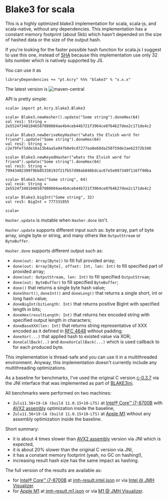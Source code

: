 # Blake3 for scala

This is a highly optimized blake3 implementation for scala, scala-js, and
scala-native, without any dependencies. This implementation has a constant
memory footprint (about 5kb) which hasn't depended on the size of hashed data or
the size of the output hash.

If you're looking for the faster possible hash function for scala.js I suggest
to use this one, instead of [SHA] because this implementation use only 32 bits
number which is natively supported by JS.

You can use it as
```
libraryDependencies += "pt.kcry" %%% "blake3" % "x.x.x"
```
The latest version is ![maven-central]

API is pretty simple:
```
scala> import pt.kcry.blake3.Blake3

scala> Blake3.newHasher().update("Some string").doneHex(64)
val res1: String = 2e5524f3481046587080604ae4b4ceb44b721f3964ce0764627dee2c171de4c2

scala> Blake3.newDeriveKeyHasher("whats the Elvish word for friend").update("Some string").doneHex(64)
val res2: String = c2e79fe73dde16a13b4aa5a947b0e9cd7277ea8e68da250759de3ae62372b340

scala> Blake3.newKeyedHasher("whats the Elvish word for friend").update("Some string").doneHex(64)
val res3: String = 79943402309f9bb05338193f21fb57d98ab848bdcac67e5e097340f116ff90ba

scala> Blake3.hex("Some string", 64)
val res4: String = 2e5524f3481046587080604ae4b4ceb44b721f3964ce0764627dee2c171de4c2

scala> Blake3.bigInt("Some string", 32)
val res5: BigInt = 777331955

scala> 
```

`Hasher.update` is mutable when `Hasher.done` isn't.

`Hasher.update` supports different input such as: byte array, part of byte array, single byte or string,
 and many others like `OutputStream` or `ByteBuffer`.

`Hasher.done` supports different output such as:
 - `done(out: Array[Byte])` to fill full provided array;
 - `done(out: Array[Byte], offset: Int, len: Int)` to fill specified part of provided array;
 - `done(out: OutputStream, len: Int)` to fill specified `OutputStream`;
 - `done(out: ByteBuffer)` to fill specified `ByteBuffer`;
 - `done()` that returns a single byte hash value;
 - `doneShort()`, `doneInt()` and `doneLong()` that returns a single short, int or long hash value;
 - `doneBigInt(bitLength: Int)` that returns positive BigInt with specified length in bits;
 - `doneHex(resultLength: Int)` that returns hex encoded string with specified output length in characters;
 - `doneBaseXXX(len: Int)` that returns string representative of XXX encoded as it defined in [RFC 4648] without padding;
 - `doneXor(...)` that applied hash to existed value via XOR;
 - `doneCallBack(..)` and `doneXorCallBack(...)` which is used callback to for each produced byte.
 
This implementation is thread-safe and you can use it in a multithreaded
environment. Anyway, this implementation doesn't currently include any
multithreading optimizations.

As a baseline for benchmarks, I've used the original C version [c-0.3.7] via the
 JNI interface that was implemented as part of [BLAKE3jni].

All benchmarks were performed on two machines:
- `Zulu11.56+19-CA (build 11.0.15+10-LTS)` at [Intel® Core™ i7-8700B] with [AVX2
  assembly] optimization inside the baseline,
- `Zulu11.56+19-CA (build 11.0.15+10-LTS)` at [Apple M1] without any assembly
  optimization inside the baseline.

Short summary:
 - it is about 4 times slower than [AVX2 assembly] version via JNI which is
   expected,
 - it is about 20% slower than the original C version via JNI,
 - it has a constant memory footprint (yeah, no GC on hashing!),
 - increasing result hash size has the same impact as hashing.

The full version of the results are available as:
 - for [Intel® Core™ i7-8700B] at [jmh-result.intel.json] or via [Intel @ JMH Visualizer].
 - for [Apple M1] at [jmh-result.m1.json] or via [M1 @ JMH Visualizer].

[SHA]: https://github.com/catap/scala-sha
[maven-central]: https://img.shields.io/maven-central/v/pt.kcry/blake3_2.13?style=flat-square
[RFC 4648]: https://tools.ietf.org/html/rfc4648
[BLAKE3jni]: https://github.com/sken77/BLAKE3jni
[AVX2 assembly]: https://github.com/BLAKE3-team/BLAKE3/blob/master/c/blake3_avx2_x86-64_unix.S
[c-0.3.7]: https://github.com/BLAKE3-team/BLAKE3/releases/tag/c-0.3.7
[Intel® Core™ i7-8700B]: https://ark.intel.com/content/www/us/en/ark/products/134905/intel-core-i7-8700b-processor-12m-cache-up-to-4-60-ghz.html
[Apple M1]: https://www.apple.com/mac/m1/
[jmh-result.intel.json]: jmh-result.intel.json
[jmh-result.m1.json]: jmh-result.m1.json
[Intel @ JMH Visualizer]: https://jmh.morethan.io/?source=https://raw.githubusercontent.com/kcrypt/scala-blake3/master/jmh-result.intel.json
[M1 @ JMH Visualizer]: https://jmh.morethan.io/?source=https://raw.githubusercontent.com/kcrypt/scala-blake3/master/jmh-result.m1.json
